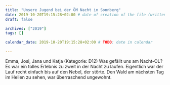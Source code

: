 ```yaml
---
title: "Unsere Jugend bei der ÖM Nacht in Sonnberg"
date: 2019-10-20T19:15:28+02:00 # date of creation of the file (written)
draft: false

archives: ["2019"]
tags: []

calendar_date: 2019-10-20T19:15:28+02:00 # TODO: date in calendar

---
```


Emma, Josi, Jana und Katja (Kategorie: D12)
Was gefällt uns am Nacht-OL?
Es war ein tolles Erlebnis zu zweit in der Nacht zu laufen.
Eigentlich war der Lauf recht einfach bis auf den Nebel, der störte.
Den Wald am nächsten Tag im Hellen zu sehen, war überraschend ungewohnt.

<!--more-->
